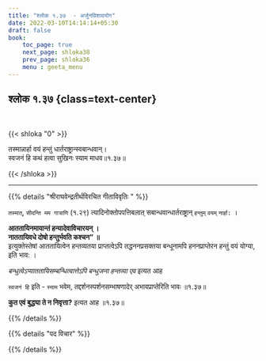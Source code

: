```yaml
---
title: "श्लोक १.३७  - अर्जुनविशादयोग"
date: 2022-03-10T14:14:14+05:30
draft: false
book:
    toc_page: true
    next_page: shloka38
    prev_page: shloka36
    menu : geeta_menu
---
```




## श्लोक १.३७ {class=text-center}

<br/>

{{< shloka  "0"  >}}

तस्मान्नार्हा वयं हन्तुं धार्तराष्ट्रान्स्वबान्धवान्।  
स्वजनं हि कथं हत्वा सुखिनः स्याम माधव॥१.३७॥

{{< /shloka >}}

---

{{% details "श्रीराघवेन्द्रतीर्थविरचित गीताविवृतिः " %}}

`तस्मात्‌`, `सीदन्ति मम गात्राणि` (१.२९) त्यादिनोक्तोपपत्तिबलात्‌
सबान्धवान्धार्तराष्ट्रान्‌ `हन्तुम्` `वयम्‌` `नार्हा:` ।

**आततायिनमायान्तं हन्यादेवाविचारयन्‌ ।**  
**नाततायिवधे दोषो हन्तुर्भवति कश्चन” ॥**  
इत्युक्तेस्तेषां आततायित्वेन हन्तव्यतया प्राप्तत्वेऽपि 
तद्धननप्रसक्तया
बन्धूनामपि हननप्राप्तेरन हन्तुं वयं योग्या, इति भाव: ।

*बन्धुत्वेऽप्याततायिसम्बन्धित्वात्तेऽपि बन्धुजना हन्तव्या एव* इत्यत आह 

`स्वजनं हि` इति - `स्याम` भवेम, तद्दर्शनस्पर्शनसम्भाषणादेर् अभावप्राप्तेरिति भावः ॥१.३७॥

**कुत एवं बुद्ध्या ते न निवृत्ता?** इत्यत आह ॥१.३७॥

{{% /details %}}

{{% details "पद विचार" %}}


{{% /details %}}